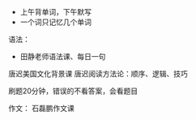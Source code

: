 - 上午背单词，下午默写
- 一个词只记忆几个单词

语法：
- 田静老师语法课、每日一句

唐迟美国文化背景课
唐迟阅读方法论：顺序、逻辑、技巧

刷题20分钟，错误的不看答案，会看题目


作文：
石磊鹏作文课